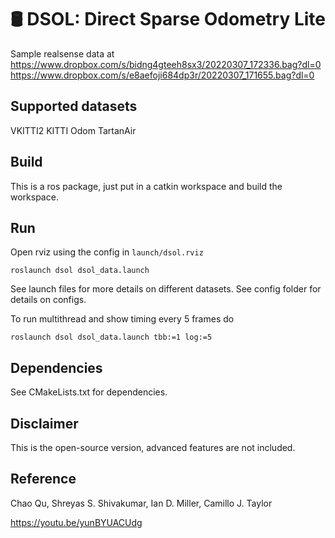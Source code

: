 # 🛢️ DSOL: Direct Sparse Odometry Lite

Sample realsense data at
https://www.dropbox.com/s/bidng4gteeh8sx3/20220307_172336.bag?dl=0
https://www.dropbox.com/s/e8aefoji684dp3r/20220307_171655.bag?dl=0

## Supported datasets

VKITTI2
KITTI Odom
TartanAir

## Build

This is a ros package, just put in a catkin workspace and build the workspace.

## Run
Open rviz using the config in `launch/dsol.rviz`

```
roslaunch dsol dsol_data.launch
```
See launch files for more details on different datasets.
See config folder for details on configs.


To run multithread and show timing every 5 frames do
```
roslaunch dsol dsol_data.launch tbb:=1 log:=5
```

## Dependencies

See CMakeLists.txt for dependencies.

## Disclaimer

This is the open-source version, advanced features are not included.

## Reference

Chao Qu, Shreyas S. Shivakumar, Ian D. Miller, Camillo J. Taylor

https://youtu.be/yunBYUACUdg
